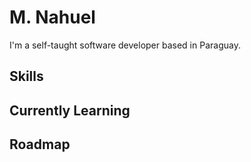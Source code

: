 # M. Nahuel

I'm a self-taught software developer based in Paraguay.

## Skills



## Currently Learning



## Roadmap

